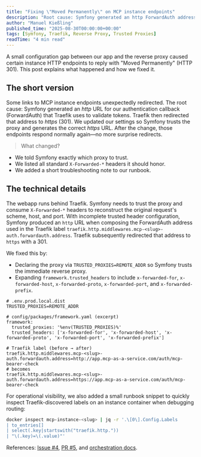 ```yaml
---
title: "Fixing \"Moved Permanently\" on MCP instance endpoints"
description: "Root cause: Symfony generated an http ForwardAuth address for Traefik due to incomplete trusted headers; Traefik then redirected (301) to https. We updated trusted headers and proxy settings to generate https."
author: "Manuel Kießling"
published_time: "2025-08-30T00:00:00+00:00"
tags: [Symfony, Traefik, Reverse Proxy, Trusted Proxies]
readTime: "4 min read"
---
```


A small configuration gap between our app and the reverse proxy caused certain instance HTTP endpoints to reply with "Moved Permanently" (HTTP 301). This post explains what happened and how we fixed it.

## The short version

Some links to MCP instance endpoints unexpectedly redirected. The root cause: Symfony generated an *http* URL for our authentication callback (ForwardAuth) that Traefik uses to validate tokens. Traefik then redirected that address to *https* (301). We updated our settings so Symfony trusts the proxy and generates the correct *https* URL. After the change, those endpoints respond normally again—no more surprise redirects.

> What changed?

- We told Symfony exactly which proxy to trust.
- We listed all standard `X-Forwarded-*` headers it should honor.
- We added a short troubleshooting note to our runbook.

## The technical details

The webapp runs behind Traefik. Symfony needs to trust the proxy and consume `X-Forwarded-*` headers to reconstruct the original request's scheme, host, and port. With incomplete trusted header configuration, Symfony produced an `http` URL when composing the ForwardAuth address used in the Traefik label `traefik.http.middlewares.mcp-<slug>-auth.forwardauth.address`. Traefik subsequently redirected that address to `https` with a 301.

We fixed this by:

- Declaring the proxy via `TRUSTED_PROXIES=REMOTE_ADDR` so Symfony trusts the immediate reverse proxy.
- Expanding `framework.trusted_headers` to include `x-forwarded-for`, `x-forwarded-host`, `x-forwarded-proto`, `x-forwarded-port`, and `x-forwarded-prefix`.

```text
# .env.prod.local.dist
TRUSTED_PROXIES=REMOTE_ADDR

# config/packages/framework.yaml (excerpt)
framework:
  trusted_proxies: '%env(TRUSTED_PROXIES)%'
  trusted_headers: ['x-forwarded-for', 'x-forwarded-host', 'x-forwarded-proto', 'x-forwarded-port', 'x-forwarded-prefix']
```

```text
# Traefik label (before → after)
traefik.http.middlewares.mcp-<slug>-auth.forwardauth.address=http://app.mcp-as-a-service.com/auth/mcp-bearer-check
# becomes
traefik.http.middlewares.mcp-<slug>-auth.forwardauth.address=https://app.mcp-as-a-service.com/auth/mcp-bearer-check
```

For operational visibility, we also added a small runbook snippet to quickly inspect Traefik-discovered labels on an instance container when debugging routing:

```bash
docker inspect mcp-instance-<slug> | jq -r '.\[0\].Config.Labels
| to_entries[]
| select(.key|startswith("traefik.http."))
| "\(.key)=\(.value)"'
```

References: [Issue #4](https://github.com/dx-tooling/maas-webapp/issues/4), [PR #5](https://github.com/dx-tooling/maas-webapp/pull/5/files), and [orchestration docs](https://github.com/dx-tooling/maas-webapp/blob/main/docs/orchestration.md).


